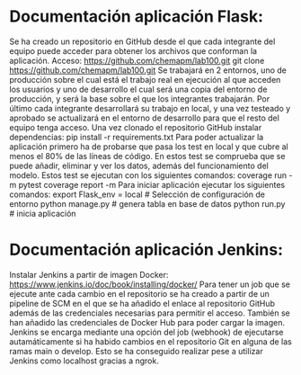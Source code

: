 # Documentación aplicación Flask:
Se ha creado un repositorio en GitHub desde el que cada integrante del equipo puede acceder para obtener los archivos que conforman la aplicación.
    Acceso: https://github.com/chemapm/lab100.git
    git clone https://github.com/chemapm/lab100.git
Se trabajará en 2 entornos, uno de producción sobre el cual está el trabajo real en ejecución al que acceden los usuarios y uno de desarrollo el cual será una copia del entorno de producción, y será la base sobre el que los integrantes trabajarán. Por último cada integrante desarrollará su trabajo en local, y una vez testeado y aprobado se actualizará en el entorno de desarrollo para que el resto del equipo tenga acceso. 
Una vez clonado el repositorio GitHub instalar dependencias:
    pip install -r requirements.txt
Para poder actualizar la aplicación primero ha de probarse que pasa los test en local y que cubre al menos el 80% de las líneas de código. En estos test se comprueba que se puede añadir, eliminar y ver los datos, además del funcionamiento del modelo.
Estos test se ejecutan con los siguientes comandos:
    coverage run -m pytest
    coverage report -m
Para iniciar aplicación ejecutar los siguientes comandos:
    export Flask_env = local		# Selección de configuración de entorno
    python manage.py		# genera tabla en base de datos
	python run.py 			# inicia aplicación

# Documentación aplicación Jenkins:
Instalar Jenkins a partir de imagen Docker: https://www.jenkins.io/doc/book/installing/docker/
Para tener un job que se ejecute ante cada cambio en el repositorio se ha creado a partir de un pipeline de SCM en el que se ha añadido el enlace al repositorio GitHub además de las credenciales necesarias para permitir el acceso. También se han añadido las credenciales de Docker Hub para poder cargar la imagen. Jenkins se encarga mediante una opción del job (webhook) de ejecutarse autamáticamente si ha habido cambios en el repositorio Git en alguna de las ramas main o develop. Esto se ha conseguido realizar pese a utilizar Jenkins como localhost gracias a ngrok.
